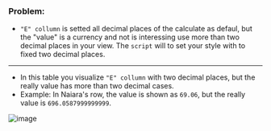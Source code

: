### Problem:
- `"E" collumn` is setted all decimal places of the calculate as defaul, but the "value" is a currency and not is interessing use more than two decimal places in your view. The `script` will to set your style with to fixed two decimal places.

---
- In this table you visualize `"E" collumn` with two decimal places, but the really value has more than two decimal cases.
- Example: In Naiara's row, the value is shown as `69.06`, but the really value is  `696.0587999999999`.

![image](https://user-images.githubusercontent.com/39535956/167237207-85628722-5bc7-4354-96cb-3f0e5e71a0cb.png)
